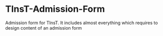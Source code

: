 # TInsT-Admission-Form
Admission form for TInsT. It includes almost everything which requires to design content of an admission form
